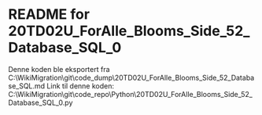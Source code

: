# README for 20TD02U_ForAlle_Blooms_Side_52_Database_SQL_0
Denne koden ble eksportert fra C:\WikiMigration\git\code_dump\20TD02U_ForAlle_Blooms_Side_52_Database_SQL.md
Link til denne koden: C:\WikiMigration\git\code_repo\Python\20TD02U_ForAlle_Blooms_Side_52_Database_SQL_0.py
